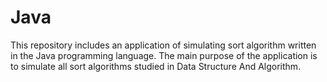 # Java
This repository includes an application of simulating sort algorithm written in the Java programming language. The main purpose of the application is to simulate all sort algorithms studied in Data Structure And Algorithm.
